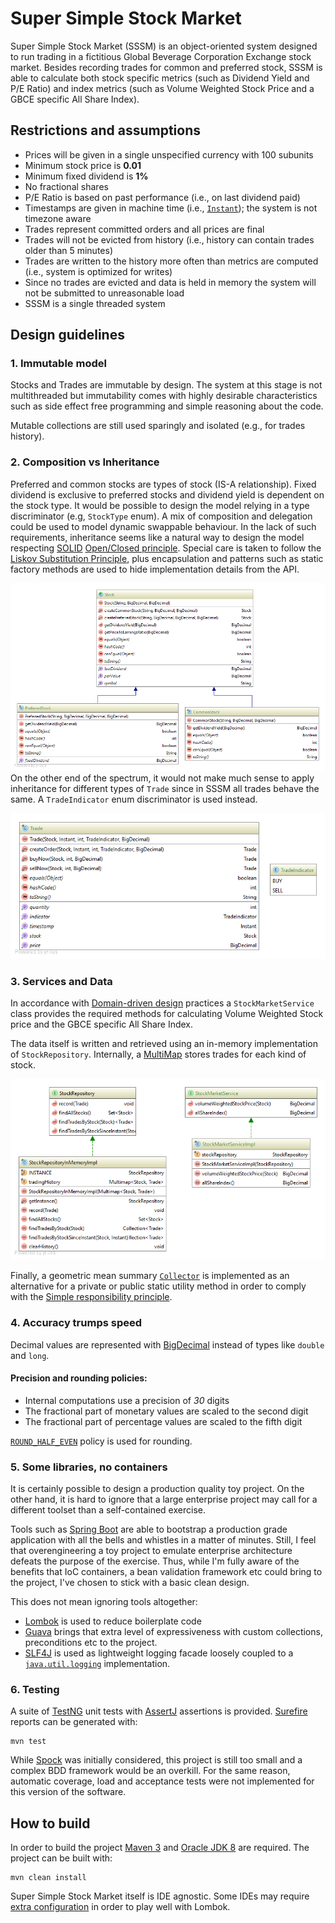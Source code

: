 Super Simple Stock Market
=========================

Super Simple Stock Market (SSSM) is an object-oriented system designed to run trading in a fictitious Global Beverage
Corporation Exchange stock market. Besides recording trades for common and preferred stock, SSSM is able to calculate
both stock specific metrics (such as Dividend Yield and P/E Ratio) and index metrics (such as Volume Weighted Stock
Price and a GBCE specific All Share Index).

Restrictions and assumptions
----------------------------
* Prices will be given in a single unspecified currency with 100 subunits
* Minimum stock price is **0.01**
* Minimum fixed dividend is **1%**
* No fractional shares
* P/E Ratio is based on past performance (i.e., on last dividend paid)
* Timestamps are given in machine time (i.e., [`Instant`][1]); the system is not timezone aware
* Trades represent committed orders and all prices are final
* Trades will not be evicted from history (i.e., history can contain trades older than 5 minutes)
* Trades are written to the history more often than metrics are computed (i.e., system is optimized for writes)
* Since no trades are evicted and data is held in memory the system will not be submitted to unreasonable load
* SSSM is a single threaded system

Design guidelines
-----------------

### 1. Immutable model

Stocks and Trades are immutable by design. The system at this stage is not multithreaded but immutability comes with
highly desirable characteristics such as side effect free programming and simple reasoning about the code.

Mutable collections are still used sparingly and isolated (e.g., for trades history).

### 2. Composition vs Inheritance

Preferred and common stocks are types of stock (IS-A relationship). Fixed dividend is exclusive to preferred stocks and
dividend yield is dependent on the stock type. It would be possible to design the model relying in a type discriminator
(e.g, `StockType` enum). A mix of composition and delegation could be used to model dynamic swappable behaviour. In the
lack of such requirements, inheritance seems like a natural way to design the model respecting [SOLID][2]
[Open/Closed principle][3]. Special care is taken to follow the [Liskov Substitution Principle][4], plus encapsulation
and patterns such as static factory methods are used to hide implementation details from the API.

[![Class Diagram - Stocks][23]][23]
On the other end of the spectrum, it would not make much sense to apply inheritance for different types of `Trade` since
in SSSM all trades behave the same. A `TradeIndicator` enum discriminator is used instead.

[![Class Diagram - Trades][24]][24]

### 3. Services and Data

In accordance with [Domain-driven design][5] practices a `StockMarketService` class provides the required methods for
calculating Volume Weighted Stock price and the GBCE specific All Share Index.

The data itself is written and retrieved using an in-memory implementation of `StockRepository`. Internally, a
[MultiMap][6] stores trades for each kind of stock.

[![Class Diagram - Service and Repository][25]][25]

Finally, a geometric mean summary [`Collector`][7] is implemented as an alternative for a private or public static utility
method in order to comply with the [Simple responsibility principle][8].

### 4. Accuracy trumps speed

Decimal values are represented with [BigDecimal][9] instead of types like `double` and `long`.

#### Precision and rounding policies:

* Internal computations use a precision of *30* digits
* The fractional part of monetary values are scaled to the second digit
* The fractional part of percentage values are scaled to the fifth digit

[`ROUND_HALF_EVEN`][10] policy is used for rounding.

### 5. Some libraries, no containers

It is certainly possible to design a production quality toy project. On the other hand, it is hard to ignore that a large
enterprise project may call for a different toolset than a self-contained exercise.

Tools such as [Spring Boot][11] are able to bootstrap a production grade application with all the bells and whistles in
a matter of minutes. Still, I feel that overengineering a toy project to emulate enterprise architecture defeats the
purpose of the exercise. Thus, while I'm fully aware of the benefits that IoC containers, a bean validation framework
etc could bring to the project, I've chosen to stick with a basic clean design.

This does not mean ignoring tools altogether:

* [Lombok][12] is used to reduce boilerplate code
* [Guava][13] brings that extra level of expressiveness with custom collections, preconditions etc to the project.
* [SLF4J][14] is used as lightweight logging facade loosely coupled to a [`java.util.logging`][15] implementation.


### 6. Testing

A suite of [TestNG][16] unit tests with [AssertJ][17] assertions is provided. [Surefire][18] reports can be generated
with:

    mvn test

While [Spock][19] was initially considered, this project is still too small and a complex BDD framework would be an
overkill. For the same reason, automatic coverage, load and acceptance tests were not implemented for this version of the
software.

How to build
-------------

In order to build the project [Maven 3][20] and [Oracle JDK 8][21] are required. The project can be built with:

    mvn clean install

Super Simple Stock Market itself is IDE agnostic. Some IDEs may require [extra configuration][22] in order to play well
with Lombok.

[1]: https://docs.oracle.com/javase/8/docs/api/java/time/Instant.html
[2]: https://en.wikipedia.org/wiki/SOLID_(object-oriented_design)
[3]: https://en.wikipedia.org/wiki/Open/closed_principle
[4]: https://en.wikipedia.org/wiki/Liskov_substitution_principle
[5]: https://en.wikipedia.org/wiki/Domain-driven_design
[6]: http://docs.guava-libraries.googlecode.com/git/javadoc/com/google/common/collect/Multimap.html
[7]: https://docs.oracle.com/javase/8/docs/api/java/util/stream/Collector.html
[8]: https://en.wikipedia.org/wiki/Single_responsibility_principle
[9]: https://docs.oracle.com/javase/8/docs/api/java/math/BigDecimal.html
[10]: https://docs.oracle.com/javase/8/docs/api/java/math/RoundingMode.html#HALF_EVEN
[11]: http://projects.spring.io/spring-boot/
[12]: https://projectlombok.org/
[13]: https://github.com/google/guava
[14]: http://www.slf4j.org/
[15]: https://docs.oracle.com/javase/8/docs/api/java/util/logging/package-summary.html
[16]: http://testng.org/doc/index.html
[17]: http://joel-costigliola.github.io/assertj/
[18]: https://maven.apache.org/surefire/maven-surefire-plugin/
[19]: https://code.google.com/archive/p/spock/
[20]: https://maven.apache.org/
[21]: http://www.oracle.com/technetwork/java/javase/downloads/index.html
[22]: https://projectlombok.org/download.html

[23]: src/main/docs/images/stock_class_diagram.png
[24]: src/main/docs/images/trade_class_diagram.png
[25]: src/main/docs/images/service_and_repository_class_diagram.png





